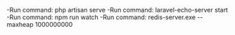 -Run command: php artisan serve
-Run command: laravel-echo-server start
-Run command: npm run watch
-Run command: redis-server.exe  --maxheap 1000000000
